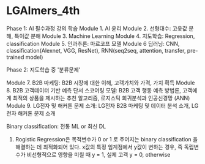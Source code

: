 # LGAImers_4th

Phase 1: AI 필수과정 강의 학습
Module 1. AI 윤리
Module 2. 선형대수: 고윳값 분해, 특이값 분해
Module 3. Machine Learning
Module 4. 지도학습: Regression, classification
Module 5. 인과추론: 마르코프 모델
Module 6 딥러닝: CNN, classification(Alexnet, VGG, ResNet), RNN(seq2seq, attention, transfer, pre-trained model)

Phase 2: 지도학습 중 '분류문제'

Module 7. B2B 마케팅: B2B 시장에 대한 이해, 고객가치와 가격, 가치 획득
Module 8. B2B 고객데이터 기반 예측 단서 스코어링 모델: B2B 고객 행동 예측 방법론, 고객에게 최적의 상품을 제시하는 추천 알고리즘, 로지스틱 회귀분석과 인공신경망 (ANN)
Module 9. LG전자 및 해커톤 문제 소개: LG전자 B2B 마케팅 및 데이터 분석 소개, LG전자 해커톤 문제 소개

Binary classification: 전통 ML or 최신 DL

1. Rogistic Regression은 목적변수가 0 or 1 로 주어지는 binary classification 을 해결하는 데 최적화되어 있다.
   x값의 특정 임계점에서 y값이 변하는 경우, 즉 독립변수가 비선형적으로 영향을 미칠 때
y = 1, 실제 고객 
y = 0, otherwise
